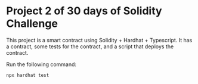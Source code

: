 # Project 2 of 30 days of Solidity Challenge

This project is a smart contract using Solidity + Hardhat + Typescript. 
It has a contract, some tests for the contract, and a script that deploys the contract.

Run the following command:

```shell
npx hardhat test
```